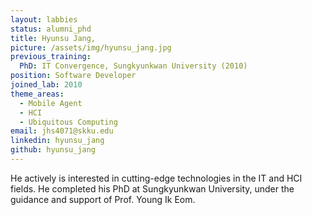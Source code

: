 ```yaml
---
layout: labbies
status: alumni_phd
title: Hyunsu Jang,
picture: /assets/img/hyunsu_jang.jpg
previous_training:
  PhD: IT Convergence, Sungkyunkwan University (2010)
position: Software Developer
joined_lab: 2010
theme_areas:
  - Mobile Agent
  - HCI
  - Ubiquitous Computing
email: jhs4071@skku.edu
linkedin: hyunsu_jang
github: hyunsu_jang
---
```


He actively is interested in cutting-edge technologies in the IT and HCI fields. He completed his PhD at Sungkyunkwan University, under the guidance and support of Prof. Young Ik Eom.

 
